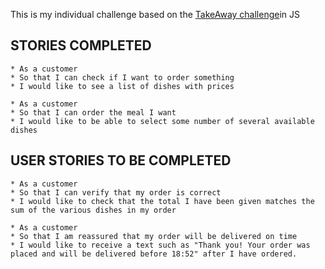 This is my individual challenge based on the [TakeAway challenge](https://github.com/makersacademy/takeaway-challenge)in JS

## STORIES COMPLETED

```
* As a customer
* So that I can check if I want to order something
* I would like to see a list of dishes with prices

* As a customer
* So that I can order the meal I want
* I would like to be able to select some number of several available dishes

```

## USER STORIES TO BE COMPLETED

```
* As a customer
* So that I can verify that my order is correct
* I would like to check that the total I have been given matches the sum of the various dishes in my order

* As a customer
* So that I am reassured that my order will be delivered on time
* I would like to receive a text such as "Thank you! Your order was placed and will be delivered before 18:52" after I have ordered.

```

